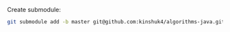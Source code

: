 

Create submodule:
```bash
git submodule add -b master git@github.com:kinshuk4/algorithms-java.git
```